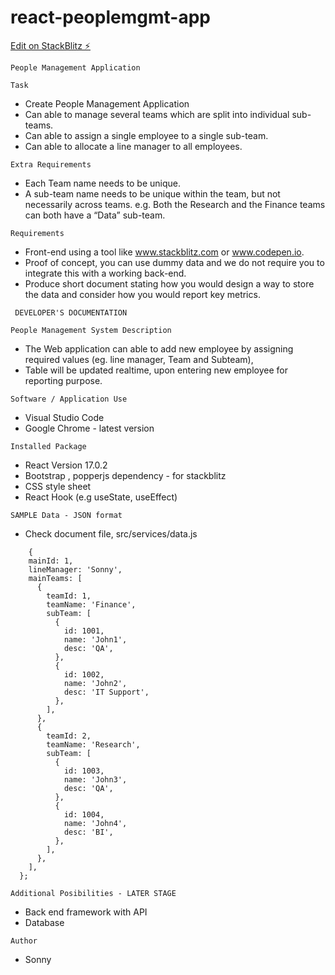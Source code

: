 # react-peoplemgmt-app

[Edit on StackBlitz ⚡️](https://stackblitz.com/edit/react-kehrvz)

`People Management Application`

`Task`

- Create People Management Application
- Can able to manage several teams which are split into individual sub-teams.
- Can able to assign a single employee to a single sub-team.
- Can able to allocate a line manager to all employees.

`Extra Requirements`

- Each Team name needs to be unique.
- A sub-team name needs to be unique within the team, but not necessarily across teams.
  e.g. Both the Research and the Finance teams can both have a “Data” sub-team.

`Requirements`

- Front-end using a tool like www.stackblitz.com or www.codepen.io.
- Proof of concept, you can use dummy data and we do not require you to integrate this with a
  working back-end.
- Produce short document stating how you would design a way to store the data and consider how you would report key metrics.

` DEVELOPER'S DOCUMENTATION`

`People Management System Description`

- The Web application can able to add new employee by assigning required values (eg. line manager, Team and Subteam),
- Table will be updated realtime, upon entering new employee for reporting purpose.

`Software / Application Use`

- Visual Studio Code
- Google Chrome - latest version

`Installed Package`

- React Version 17.0.2
- Bootstrap , popperjs dependency - for stackblitz
- CSS style sheet
- React Hook (e.g useState, useEffect)

`SAMPLE Data - JSON format`

- Check document file, src/services/data.js

```
    {
    mainId: 1,
    lineManager: 'Sonny',
    mainTeams: [
      {
        teamId: 1,
        teamName: 'Finance',
        subTeam: [
          {
            id: 1001,
            name: 'John1',
            desc: 'QA',
          },
          {
            id: 1002,
            name: 'John2',
            desc: 'IT Support',
          },
        ],
      },
      {
        teamId: 2,
        teamName: 'Research',
        subTeam: [
          {
            id: 1003,
            name: 'John3',
            desc: 'QA',
          },
          {
            id: 1004,
            name: 'John4',
            desc: 'BI',
          },
        ],
      },
    ],
  };
```

`Additional Posibilities - LATER STAGE`

- Back end framework with API
- Database

`Author`

- Sonny
